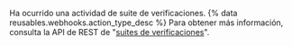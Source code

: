 Ha ocurrido una actividad de suite de verificaciones. {% data reusables.webhooks.action_type_desc %} Para obtener más información, consulta la API de REST de "[suites de verificaciones](/v3/checks/suites/)".